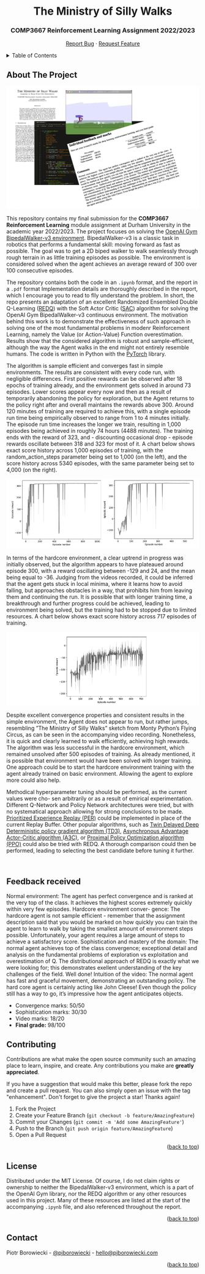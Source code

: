   <h1 align="center">The Ministry of Silly Walks</h1>
  <h3 align="center">COMP3667 Reinforcement Learning Assignment 2022/2023</h3>
  <p align="center">
    <a href="https://github.com/pjborowiecki/COMP3667-Reinforcement-Learning/issues">Report Bug</a>
    ·
    <a href="https://github.com/pjborowiecki/COMP3667-Reinforcement-Learning/issues">Request Feature</a>
  </p>
</div>

<!-- TABLE OF CONTENTS -->
<details>
  <summary>Table of Contents</summary>
  <ol>
    <li>
      <a href="#about-the-project">About The Project</a>
    </li>
    <li>
    <a href="#feedback-received">Feedback Received</a>
    </li>
    <li><a href="#contributing">Contributing</a></li>
    <li><a href="#license">License</a></li>
    <li><a href="#contact">Contact</a></li>
  </ol>
</details>

<!-- ABOUT THE PROJECT -->

## About The Project

![images/screenshot1](images/screenshot-main.png)

This repository contains my final submission for the **COMP3667 Reinforcement Learning** module assignment at Durham University in the academic year 2022/2023. The project focuses on solving the [OpenAI Gym](https://github.com/openai/gym) [BipedalWalker-v3 environment](https://www.gymlibrary.dev/environments/box2d/bipedal_walker/). BipedalWalker-v3 is a classic task in robotics that performs a fundamental skill: moving forward as fast as possible. The goal was to get a 2D biped walker to walk seamlessly through rough terrain in as little training episodes as possible. The environment is considered solved when the agent achieves an average reward of 300 over 100 consecutive episodes.

The repository contains both the code in an `.ipynb` format, and the report in a `.pdf` format Implementation details are thoroughly described in the report, which I encourage you to read to flly understand the problem. In short, the repo presents an adaptation of an excellent Randomized Ensembled Double Q-Learning ([REDQ](https://arxiv.org/abs/2101.05982)) with the Soft Actor Critic ([SAC](https://arxiv.org/abs/1801.01290)) algorithm for solving the OpenAI Gym BipedalWalker-v3 continuous environment. The motivation behind this work is to demonstrate the effectiveness of such approach in solving one of the most fundamental problems in modenr Reinforcement Learning, namely the Value (or Action-Value) Function overestimation. Results show that the considered algorithm is robust and sample-efficient, although the way the Agent walks in the end might not entirely resemble humans. The code is written in Python with the [PyTorch](https://pytorch.org/) library.

The algorithm is sample efficient and converges fast in simple environments. The results are consistent with every code run, with negligible differences. First positive rewards can be observed after 18 epochs of training already, and the environment gets solved in around 73 episodes. Lower scores appear every now and then as a result of temporarily abandoning the policy for exploration, but the Agent returns to the policy right after and overall maintains the rewards above 300. Around 120 minutes of training are required to achieve this, with a single episode run time being empirically observed to range from 1 to 4 minutes initially. The episode run time increases the longer we train, resulting in 1,000 episodes being achieved in roughly 74 hours (4488 minutes). The training ends with the reward of 323, and - discounting occasional drop - episode rewards oscillate between 318 and 323 for most of it. A chart below shows exact score history across 1,000 episodes of training, with the random_action_steps parameter being set to 1,000 (on the left), and the score history across 5340 episodes, with the same parameter being set to 4,000 (on the right).

![images/screenshot2](images/screenshot5.png)

In terms of the hardcore environment, a clear uptrend in progress was initially observed, but the algorithm appears to have plateaued around episode 300, with a reward oscillating between -129 and 24, and the mean being equal to -36. Judging from the videos recorded, it could be inferred that the agent gets stuck in local minima, where it learns how to avoid falling, but approaches obstacles in a way, that prohibits him from leaving them and continuing the run. It is possible that with longer training time, a breakthrough and further progress could be achieved, leading to environment being solved, but the training had to be stopped due to limited resources. A chart below shows exact score history across 717 episodes of training.

![images/screenshot2](images/screenshot6.png)

Despite excellent convergence properties and consistent results in the simple environment, the Agent does not appear to run, but rather jumps, resembling ”The Ministry of Silly Walks” sketch from Monty Python’s Flying Circus, as can be seen in the accompanying video recording. Nonetheless, it is quick and clearly learned to walk efficiently, achieving high rewards. The algorithm was less successful in the hardcore environment, which remained unsolved after 500 episodes of training. As already mentioned, it is possible that environment would have been solved with longer training. One approach could be to start the hardcore environment training with the agent already trained on basic environment. Allowing the agent to explore more could also help.

Methodical hyperparameter tuning should be performed, as the current values were cho- sen arbitrarily or as a result of emirical experimentation. Different Q-Network and Policy Network architectures were tried, but with no systematical approach allowing for strong conclusions to be made. [Prioritized Experience Replay (PER)](https://arxiv.org/abs/1511.05952) could be implemented in place of the current Replay Buffer. Other popular algorithms, such as [Twin Delayed Deep Deterministic policy gradient algorithm (TD3)](https://arxiv.org/abs/1802.09477), [Asynchronous Advantage Actor-Critic algorithm (A3C)](https://arxiv.org/abs/1602.01783), or [Proximal Policy Optimization algorithm (PPO)](https://arxiv.org/abs/1707.06347) could also be tried with REDQ. A thorough comparison could then be performed, leading to selecting the best candidate before tuning it further.

<br>
<!-- FEEDBACK RECEIVED -->

## Feedback received

Normal environment: The agent has perfect convergence and is ranked at the very top of the class. It achieves the highest scores extremely quickly within very few episodes. Hardcore environment conver- gence: The hardcore agent is not sample efficient - remember that the assignment description said that you would be marked on how quickly you can train the agent to learn to walk by taking the smallest amount of environment steps possible. Unfortunately, your agent requires a large amount of steps to achieve a satisfactory score. Sophistication and mastery of the domain: The normal agent achieves top of the class convergence; exceptional detail and analysis on the fundamental problems of exploration vs exploitation and overestimation of Q. The distributional approach of REDQ is exactly what we were looking for; this demonstrates exellent understanding of the key challenges of the field. Well done! Intuition of the video: The normal agent has fast and graceful movement, demonstrating an outstanding policy. The hard core agent is certainly acting like John Cleese! Even though the policy still has a way to go, it’s impressive how the agent anticipates objects.

- Convergence marks: 50/50
- Sophistication marks: 30/30
- Video marks: 18/20
  <br>
- **Final grade:** 98/100
  <br>

<!-- CONTRIBUTING -->

## Contributing

Contributions are what make the open source community such an amazing place to learn, inspire, and create. Any contributions you make are **greatly appreciated**.

If you have a suggestion that would make this better, please fork the repo and create a pull request. You can also simply open an issue with the tag "enhancement".
Don't forget to give the project a star! Thanks again!

1. Fork the Project
2. Create your Feature Branch (`git checkout -b feature/AmazingFeature`)
3. Commit your Changes (`git commit -m 'Add some AmazingFeature'`)
4. Push to the Branch (`git push origin feature/AmazingFeature`)
5. Open a Pull Request

<p align="right">(<a href="#readme-top">back to top</a>)</p>

<!-- LICENSE -->

## License

Distributed under the MIT License. Of course, I do not claim rights or ownership to neither the BipedalWalker-v3 environment, which is a part of the OpenAI Gym library, nor the REDQ algorithm or any other resources used in this project. Many of these resources are listed at the start of the accompanying `.ipynb` file, and also referenced throughout the report.

<p align="right">(<a href="#readme-top">back to top</a>)</p>

<!-- CONTACT -->

## Contact

Piotr Borowiecki - [@pjborowiecki](https://twitter.com/pjborowiecki) - hello@pjborowiecki.com

<p align="right">(<a href="#readme-top">back to top</a>)</p>

<!-- ACKNOWLEDGMENTS -->
